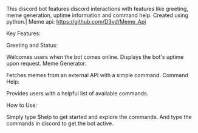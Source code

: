 This discord bot features discord interactions with features like greeting, meme generation, uptime information and command help.
Created using python.|
Meme api: https://github.com/D3vd/Meme_Api



Key Features:

Greeting and Status:

Welcomes users when the bot comes online.
Displays the bot's uptime upon request.
	Meme Generator:

Fetches memes from an external API with a simple command.
	Command Help:

Provides users with a helpful list of available commands.


How to Use:

Simply type $help to get started and explore the commands.
And type the commands in discord to get the bot active.
